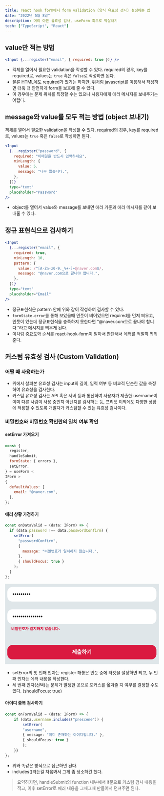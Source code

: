 ```yaml
---
title: react hook form에서 form validation (양식 유효성 검사) 설정하는 법
date: "2022년 5월 8일"
description: 머리 아픈 유효성 검사, useForm 훅으로 박살내기
tech: ["TypeScript", "React"]
---
```


## value만 적는 방법

```jsx
<Input {...register("email", { required: true })} />
```

- 객체를 열어서 필요한 validation을 작성할 수 있다. required의 경우, key를 required로, values는 `true` 혹은 `false`로 작성하면 된다.
- 물론 HTML에도 required가 있기는 하지만, 위처럼 javascript를 이용해서 작성하면 더욱 더 안전하게 form을 보호해 줄 수 있다.
- 이 경우에는 문제 위치를 특정할 수는 있으나 사용자에게 에러 메시지를 보내주기는 어렵다.

## message와 value를 모두 적는 방법 (object 보내기)

객체를 열어서 필요한 validation을 작성할 수 있다. required의 경우, key를 required로, values는 `true` 혹은 `false`로 작성하면 된다.

```jsx
<Input
  {...register("password", {
    required: "이메일을 반드시 입력하세요",
    minLength: {
      value: 5,
      message: "너무 짧습니다.",
    },
  })}
  type="text"
  placeholder="Password"
/>
```

- object를 열어서 value와 message를 보내면 에러 기준과 에러 메시지를 같이 보내줄 수 있다.

## 정규 표현식으로 검사하기

```jsx
<Input
  {...register("email", {
    required: true,
    minLength: 10,
    pattern: {
      value: /^[A-Za-z0-9._%+-]+@naver.com$/,
      message: "@naver.com으로 끝나야 합니다.",
    },
  })}
  type="text"
  placeholder="Email"
/>
```

- 정규표현식은 pattern 안에 위와 같이 작성하여 검사할 수 있다.
- `formState.error`를 통해 보았을때 인풋이 비어있으면 required를 먼저 띄우고, 인풋이 있는데 정규표현식을 충족하지 못한다면 "@naver.com으로 끝나야 합니다."라고 메시지를 띄우게 된다.
- 이처럼 중요도와 순서를 react-hook-form이 알아서 판단해서 에러를 적절히 띄워준다.

## 커스텀 유효성 검사 (Custom Validation)

### 어떨 때 사용하는가

- 위에서 살펴본 유효성 검사는 input의 길이, 입력 여부 등 비교적 단순한 값을 측정하여 유효성을 검사한다.
- 커스텀 유효성 검사는 API 혹은 서버 등과 통신하여 사용자가 제출한 username이 이미 다른 사람이 사용 중인지 아닌지를 검사하는 등, 프리셋 이외에도 다양한 상황에 적용할 수 있도록 개발자가 커스텀할 수 있는 유효성 검사이다.

### 비밀번호와 비밀번호 확인란의 일치 여부 확인

#### setError 가져오기

```jsx
const {
  register,
  handleSubmit,
  formState: { errors },
  setError,
} = useForm <
IForm >
{
  defaultValues: {
    email: "@naver.com",
  },
};
```

#### 에러 상황 가정하기

```jsx
const onDataValid = (data: IForm) => {
  if (data.password !== data.passwordConfirm) {
    setError(
      "passwordConfirm",
      {
        message: "비밀번호가 일치하지 않습니다.",
      },
      { shouldFocus: true }
    );
  }
};
```

![F19A5C08-AAF0-40EB-827C-618AAAA7337F](../images/1/F19A5C08-AAF0-40EB-827C-618AAAA7337F.png)

- setError의 첫 번째 인자는 register 해놓은 인풋 중에 타겟을 설정하면 되고, 두 번째 인자는 에러 내용을 작성한다.
- 세 번째 인자(선택)는 문제가 발생한 곳으로 포커스를 옮겨줄 지 여부를 결정할 수도 있다. (shouldFocus: true)

#### 아이디 중복 검사하기

```typescript
const onFormValid = (data: IForm) => {
	if (data.username.includes("pnescene")) {
		setError(
		"username",
		{ message: "이미 존재하는 아이디입니다." },
		{ shouldFocus: true }
		);
	}}
};
```

- 위와 똑같은 방식으로 접근하면 된다.
- includes()라는걸 처음봐서 그게 좀 생소하긴 했다.

> 요약하자면, handleSubmit의 function 내부에서 if문으로 커스텀 검사 내용을 적고, 이후 setError로 에러 내용을 그때그때 만들어서 던져주면 된다.
